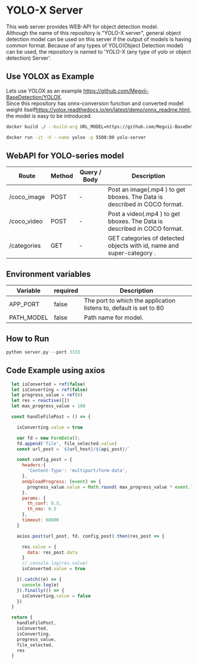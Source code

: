 # YOLO-X Server

 This web server provides WEB-API for object detection model.  
Although the name of this repository is "YOLO-X server", general object detection model can be used on this server if the output of models is having common format. Because of any types of YOLO(Object Detection model) can be used, the repository is named to 'YOLO-X (any type of yolo or object detection) Server'.  

## Use YOLOX as Example

 Lets use YOLOX as an example <https://github.com/Megvii-BaseDetection/YOLOX>.  
Since this repository has onnx-conversion function and converted model weight itself<https://yolox.readthedocs.io/en/latest/demo/onnx_readme.html>, the model is easy to be introduced.  

```bash
docker build ./ --build-arg URL_MODEL=https://github.com/Megvii-BaseDetection/YOLOX/releases/download/0.1.1rc0/yolox_m.onnx -t yolo-server
```

```bash
docker run -it -d --name yolox -p 5500:80 yolo-server
```

## WebAPI for YOLO-series model  

| Route | Method | Query / Body | Description |
| --- | --- | --- | --- |
| /coco_image | POST | - | Post an image(.mp4 ) to get bboxes. The Data is described in COCO format. |
| /coco_video | POST | - | Post a video(.mp4 ) to get bboxes. The Data is described in COCO format. |
| /categories | GET | - | GET categories of detected objects with id, name and super-category . |

## Environment variables

| Variable | required | Description |
| --- | --- | --- |
| APP_PORT | false | The port to which the application listens to, default is set to 80 |
| PATH_MODEL | false | Path name for model. |

## How to Run

```python
python server.py --port 3333
```

## Code Example using axios

```javascript
  let isConverted = ref(false)
  let isConverting = ref(false)
  let progress_value = ref(0)
  let res = reactive([])
  let max_progress_value = 100

  const handleFilePost = () => {

    isConverting.value = true

    var fd = new FormData();
    fd.append('file', file_selected.value)
    const url_post = `${url_host}/${api_post}/`

    const config_post = { 
      headers:{ 
        'Content-Type': 'multipart/form-data', 
      },
      onUploadProgress: (event) => {
        progress_value.value = Math.round( max_progress_value * event.loaded / event.total)
      },
      params: {
        th_conf: 0.5,
        th_nms: 0.5
      },
      timeout: 60000
    }

    axios.post(url_post, fd, config_post).then(res_post => {

      res.value = {
        data: res_post.data
      }
      // console.log(res.value)
      isConverted.value = true

    }).catch((e) => {
      console.log(e)
    }).finally(() => {
      isConverting.value = false
    })
  }

  return {
    handleFilePost,
    isConverted,
    isConverting,
    progress_value,
    file_selected,
    res
  }

```
